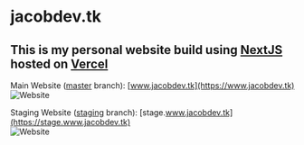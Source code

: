 # jacobdev.tk
## This is my personal website build using [NextJS](https://nextjs.org/) hosted on [Vercel](https://vercel.com)

Main Website ([master](https://github.com/Kubajsa/jacobdev.tk/tree/master) branch): [www.jacobdev.tk](https://www.jacobdev.tk)<br>
![Website](https://img.shields.io/website?down_color=red&down_message=site%20is%20offline&label=www.jacobdev.tk&up_message=site%20is%20online&url=https%3A%2F%2Fwww.jacobdev.tk)

Staging Website ([staging](https://github.com/Kubajsa/jacobdev.tk/tree/staging) branch): [stage.www.jacobdev.tk](https://stage.www.jacobdev.tk)<br>
![Website](https://img.shields.io/website?down_message=site%20is%20offline&label=stage.www.jacobdev.tk&up_message=site%20is%20online&url=https%3A%2F%2Fstage.www.jacobdev.tk)